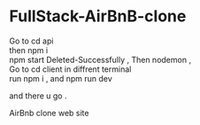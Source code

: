# FullStack-AirBnB-clone
 Go to cd api <br>
then  npm i 
<br> npm start Deleted-Successfully , Then nodemon ,
<br> Go to cd client in diffrent terminal
<br> run npm i , and npm run dev 

and there u go .

AirBnb clone web site
